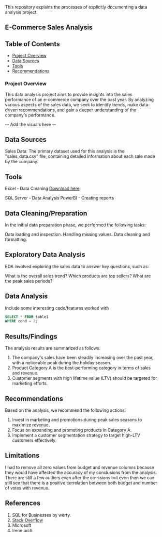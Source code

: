 This repository explains the processes of explicitly documenting a data analysis project.

## E-Commerce Sales Analysis

## Table of Contents

- [Project Overview](#project-overview)
- [Data Sources](#data-sources)
- [Tools](#tools)
- [Recommendations](#recommendations)

### Project Overview
This data analysis project aims to provide insights into the sales performance of an e-commerce company over the past year. By analyzing various aspects of the sales data, we seek to identify trends, make data-driven recommendations, and gain a deeper understanding of the company's performance.

-- Add the visuals here --


## Data Sources
Sales Data: The primary dataset used for this analysis is the "sales_data.csv" file, containing detailed information about each sale made by the company.

## Tools

Excel - Data Cleaning
[Download here](https://microsoft.com/)

SQL Server - Data Analysis
PowerBI - Creating reports

## Data Cleaning/Preparation

In the initial data preparation phase, we performed the following tasks:

Data loading and inspection.
Handling missing values.
Data cleaning and formatting.

## Exploratory Data Analysis
EDA involved exploring the sales data to answer key questions, such as:

What is the overall sales trend?
Which products are top sellers?
What are the peak sales periods?

## Data Analysis
Include some interesting code/features worked with

```SQL
SELECT * FROM table1
WHERE cond = 2;
```

## Results/Findings

The analysis results are summarized as follows:

1. The company's sales have been steadily increasing over the past year, with a noticeable peak during the holiday season.
2. Product Category A is the best-performing category in terms of sales and revenue.
3. Customer segments with high lifetime value (LTV) should be targeted for marketing efforts.

## Recommendations

Based on the analysis, we recommend the following actions:

1.  Invest in marketing and promotions during peak sales seasons to maximize revenue.
2.  Focus on expanding and promoting products in Category A.
3.  Implement a customer segmentation strategy to target high-LTV customers effectively.

## Limitations

I had to remove all zero values from budget and revenue columns because they would have affected the accuracy of my conclusions from the analysis. 
There are still a few outliers even after the omissions but even then we can still see that there is a positive correlation between both budget and number of votes with revenue.

## References

1.  SQL for Businesses by werty.
2.  [Stack Overflow](https://stackoverflow.com/)
3.  Microsoft
4.  Irene arch

